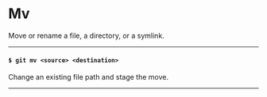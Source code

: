 # Mv

Move or rename a file, a directory, or a symlink.

---

#### `$ git mv <source> <destination>`

Change an existing file path and stage the move.

---
